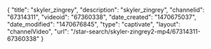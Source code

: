 {
    "title": "skyler_zingrey",
    "description": "skyler_zingrey",
    "channelid": "67314311",
    "videoid": "67360338",
    "date_created": "1470675037",
    "date_modified": "1470676845",
    "type": "captivate",
    "layout": "channelVideo",
    "url": "\/star-search\/skyler-zingrey2-mp4\/67314311-67360338"
}